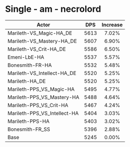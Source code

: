 # Single - am - necrolord
| Actor | DPS | Increase |
|---|:---:|:---:|
|Marileth-VS_Magic-HA_DE|5613|7.02%|
|Marileth-VS_Mastery-HA_DE|5607|6.90%|
|Marileth-VS_Crit-HA_DE|5586|6.50%|
|Emeni-LbE-HA|5537|5.57%|
|Bonesmith-FR-HA|5532|5.48%|
|Marileth-VS_Intellect-HA_DE|5520|5.25%|
|Marileth-HA_DE|5520|5.25%|
|Marileth-PPS_VS_Magic-HA|5495|4.77%|
|Marileth-PPS_VS_Mastery-HA|5488|4.64%|
|Marileth-PPS_VS_Crit-HA|5467|4.24%|
|Marileth-PPS_VS_Intellect-HA|5404|3.03%|
|Marileth-PPS-HA|5403|3.02%|
|Bonesmith-FR_SS|5396|2.88%|
|Base|5245|0.00%|

